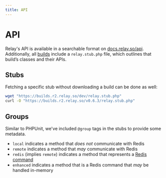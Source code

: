 ```yaml
---
title: API
---
```


# API

Relay's API is available in a searchable format on [docs.relay.so/api](https://docs.relay.so/api/develop/).
Additionally, all [builds](https://github.com/cachewerk/relay/releases) include a `relay.stub.php` file, which outlines that build’s classes and their APIs.

## Stubs

Fetching a specific stub without downloading a build can be done as well:

```bash
wget "https://builds.r2.relay.so/dev/relay.stub.php"
curl -O "https://builds.r2.relay.so/v0.6.3/relay.stub.php"
```

## Groups

Similar to PHPUnit, we've included `@group` tags in the stubs to provide some metadata. 

- `local` indicates a method that _does not_ communicate with Redis
- `remote` indicates a method that _may_ communicate with Redis
- `redis` (implies `remote`) indicates a method that represents a [Redis command](https://redis.io/commands/)
- `enhanced` indicates a method that is a Redis command that _may_ be handled in-memory
